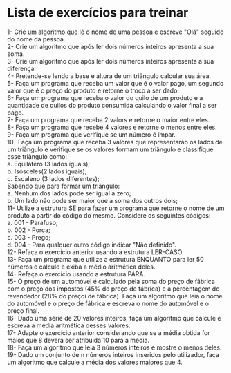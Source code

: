 # Lista de exercícios para treinar

1- Crie um algoritmo que lê o nome de uma pessoa e escreve "Olá" seguido do nome da pessoa.  
2- Crie um algoritmo que após ler dois números inteiros apresenta a sua soma.  
3- Crie um algoritmo que após ler dois números inteiros apresenta a sua diferença.  
4- Pretende-se lendo a base e altura de um triângulo calcular sua área.  
5- Faça um programa que receba um valor que é o valor pago, um segundo valor que é o preço do produto e retorne o troco a ser dado.  
6- Faça um programa que receba o valor do quilo de um produto e a quantidade de quilos do produto consumida calculando o valor final a ser pago.  
7- Faça um programa que receba 2 valors e retorne o maior entre eles.  
8- Faça um programa que recebe 4 valores e retorne o menos entre eles.  
9- Faça um programa que verifique se um número é ímpar.  
10- Faça um programa que receba 3 valores que representarão os lados de um triângulo e verifique se os valores formam um triângulo e classifique esse triângulo como:  
    a. Equilátero (3 lados iguais);  
    b. Isósceles(2 lados iguais);  
    c. Escaleno (3 lados diferentes);  
Sabendo que para formar um triângulo:  
    a. Nenhum dos lados pode ser igual a zero;  
    b. Um lado não pode ser maior que a soma dos outros dois;  
11- Utilize a estrutura SE para fazer um programa que retorne o nome de um produto a partir do código do mesmo. Considere os seguintes códigos:  
    a. 001 - Parafuso;  
    b. 002 - Porca;  
    c. 003 - Prego;  
    d. 004 - Para qualquer outro código indicar "Não definido".  
12- Refaça o exercício anterior usando a estrutura LER-CASO.  
13- Faça um programa que utilize a estrutura ENQUANTO para ler 50 números e calcule e exiba a médio aritmética deles.  
14- Refaça o exercício usando a estrutura PARA.  
15- O preço de um automóvel é calculado pela soma do preço de fábrica com o preço dos impostos (45% do preço de fábrica) e a percentagem do revendedor (28% do preçoi de fábrica). Faça um algoritmo que leia o nome do automóvel e o preço de fábrica e escreva o nome do automóvel e o preço final.  
16- Dado uma série de 20 valores inteiros, faça um algoritmo que calcule e escreva a média aritmética desses valores.  
17- Adapte o exercício anterior considerando que se a média obtida for maios que 8 deverá ser atribuida 10 para a média.  
18- Faça um algoritmo que leia 3 números inteiros e mostre o menos deles.  
19- Dado um conjunto de n números inteiros inseridos pelo utilizador, faça um algoritmo que calcule a média dos valores maiores que 4.  
